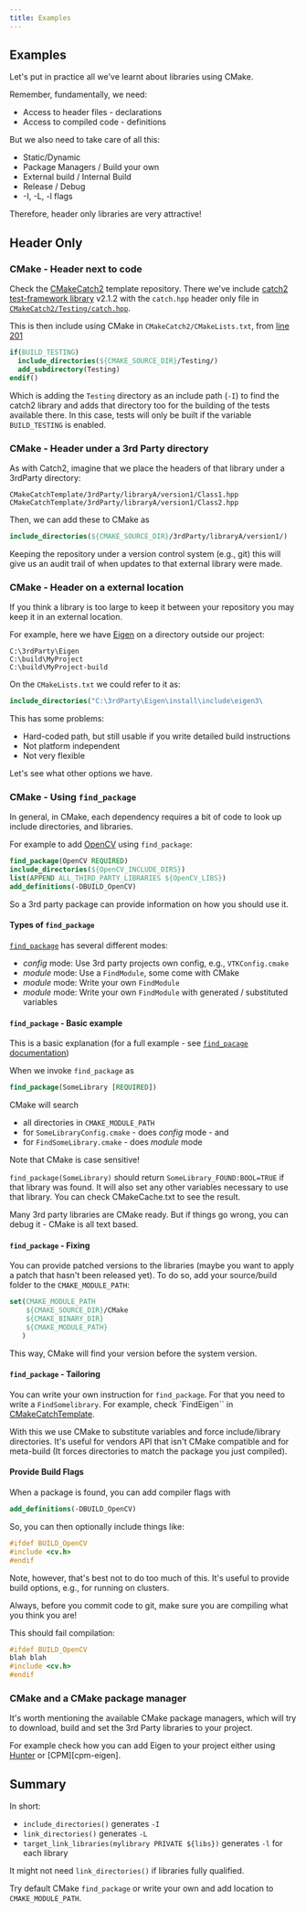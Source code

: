 ```yaml
---
title: Examples
---
```


## Examples

Let's put in practice all we've learnt about libraries using CMake.

Remember, fundamentally, we need:
* Access to header files - declarations
* Access to compiled code - definitions

But we also need to take care of all this:
* Static/Dynamic
* Package Managers / Build your own
* External build / Internal Build
* Release / Debug
* -I, -L, -l flags

Therefore, header only libraries are very attractive!

## Header Only

### CMake - Header next to code

Check the [CMakeCatch2](https://github.com/UCL/CMakeCatch2) template repository.
There we've include [catch2 test-framework library][catch2] v2.1.2 with the `catch.hpp` header only
file in [`CMakeCatch2/Testing/catch.hpp`][gh-catch-hpp].

This is then include using CMake in `CMakeCatch2/CMakeLists.txt`, from [line 201][gh-cmake-catch]
```cmake
if(BUILD_TESTING)
  include_directories(${CMAKE_SOURCE_DIR}/Testing/)
  add_subdirectory(Testing)
endif()
```
Which is adding the `Testing` directory as an include path (`-I`) to find the catch2 library
and adds that directory too for the building of the tests available there. In this case, tests will
only be built if the variable `BUILD_TESTING` is enabled.

### CMake - Header under a 3rd Party directory

As with Catch2, imagine that we place the headers of that library under a 3rdParty directory:

```
CMakeCatchTemplate/3rdParty/libraryA/version1/Class1.hpp
CMakeCatchTemplate/3rdParty/libraryA/version1/Class2.hpp
```

Then, we can add these to CMake as
```cmake
include_directories(${CMAKE_SOURCE_DIR}/3rdParty/libraryA/version1/)
```

Keeping the repository under a version control system (e.g., git) this will give us an
audit trail of when updates to that external library were made.


### CMake - Header on a external location

If you think a library is too large to keep it between your repository you may keep it
in an external location.

For example, here we have [Eigen][eigen] on a directory outside our project:

```
C:\3rdParty\Eigen
C:\build\MyProject
C:\build\MyProject-build
```

On the `CMakeLists.txt` we could refer to it as:

```cmake
include_directories("C:\3rdParty\Eigen\install\include\eigen3\
```

This has some problems:
* Hard-coded path, but still usable if you write detailed build instructions
* Not platform independent
* Not very flexible

Let's see what other options we have.

### CMake - Using `find_package`

In general, in CMake, each dependency requires a bit of code to look up include
directories, and libraries.

For example to add [OpenCV][opencv] using `find_package`:
```cmake
find_package(OpenCV REQUIRED)
include_directories(${OpenCV_INCLUDE_DIRS})
list(APPEND ALL_THIRD_PARTY_LIBRARIES ${OpenCV_LIBS})
add_definitions(-DBUILD_OpenCV)
```

So a 3rd party package can provide information on how you should use it.


#### Types of `find_package`

[`find_package`][find_package] has several different modes:
* *config* mode: Use 3rd party projects own config, e.g., `VTKConfig.cmake`
* *module* mode: Use a `FindModule`, some come with CMake
* *module* mode: Write your own `FindModule`
* *module* mode: Write your own `FindModule` with generated / substituted variables


#### `find_package` - Basic example

This is a basic explanation (for a full example - see [`find_pacage` documentation][find_package])

When we invoke `find_package` as

```cmake
find_package(SomeLibrary [REQUIRED])
```

CMake will search
* all directories in `CMAKE_MODULE_PATH`
* for `SomeLibraryConfig.cmake` - does *config* mode - and
* for `FindSomeLibrary.cmake` - does *module* mode

Note that CMake is case sensitive!


`find_package(SomeLibrary)` should return `SomeLibrary_FOUND:BOOL=TRUE` if that
library was found. It will also set any other variables necessary to use that library.
You can check CMakeCache.txt to see the result.

Many 3rd party libraries are CMake ready. But if things go wrong, you can debug
it - CMake is all text based.


#### `find_package` - Fixing

You can provide patched versions to the libraries (maybe you want to apply a
patch that hasn't been released yet). To do so, add your source/build folder to
the `CMAKE_MODULE_PATH`:

```cmake
set(CMAKE_MODULE_PATH
    ${CMAKE_SOURCE_DIR}/CMake
    ${CMAKE_BINARY_DIR}
    ${CMAKE_MODULE_PATH}
   )
```
This way, CMake will find your version before the system version.


#### `find_package` - Tailoring

You can write your own instruction for `find_package`. For that you need to write a
`FindSomelibrary`. For example, check `FindEigen`` in [CMakeCatchTemplate][gh-CatchTemplate-FindEigen].

With this we use CMake to substitute variables and force include/library directories.
It's useful for vendors API that isn't CMake compatible and
for meta-build (It forces directories to match the package you just compiled).


#### Provide Build Flags

When a package is found, you can add compiler flags with
```cmake
add_definitions(-DBUILD_OpenCV)
```

So, you can then optionally include things like:
```cpp
#ifdef BUILD_OpenCV
#include <cv.h>
#endif
```

Note, however, that's best not to do too much of this.
It's useful to provide build options, e.g., for running on clusters.

Always, before you commit code to git,
make sure you are compiling what you think you are!

This should fail compilation:
```cpp
#ifdef BUILD_OpenCV
blah blah
#include <cv.h>
#endif
```

### CMake and a CMake package manager

It's worth mentioning the available CMake package managers, which will try to
download, build and set the 3rd Party libraries to your project.

For example check how you can add Eigen to your project either using
[Hunter][hunter-eigen] or [CPM][cpm-eigen].

## Summary

In short:
* `include_directories()` generates `-I`
* `link_directories()` generates `-L`
* `target_link_libraries(mylibrary PRIVATE ${libs})` generates `-l` for each library

It might not need `link_directories()` if libraries fully qualified.

Try default CMake `find_package` or write your own and add location to `CMAKE_MODULE_PATH`.


[catch2]: https://github.com/catchorg/Catch2
[gh-catch-hpp]: https://github.com/UCL/CMakeCatch2/blob/master/Testing/catch.hpp
[gh-cmake-catch]: https://github.com/UCL/CMakeCatch2/blob/master/CMakeLists.txt#L201
[eigen]: https://eigen.tuxfamily.org/index.php
[opencv]: https://docs.opencv.org/4.5.0/db/df5/tutorial_linux_gcc_cmake.html
[find_package]: https://cmake.org/cmake/help/latest/command/find_package.html
[gh-CatchTemplate-FindEigen]: https://github.com/MattClarkson/CMakeCatchTemplate/blob/master/CMake/FindEigen.cmake
[hunter-eigen]: https://hunter.readthedocs.io/en/latest/packages/pkg/Eigen.html#pkg-eigen
[cpem-eigen]: https://github.com/TheLartians/CPM.cmake/wiki/More-Snippets#Eigen
